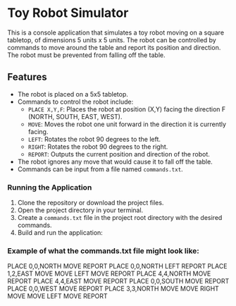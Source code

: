 # Toy Robot Simulator

This is a console application that simulates a toy robot moving on a square tabletop, of dimensions 5 units x 5 units. The robot can be controlled by commands to move around the table and report its position and direction. The robot must be prevented from falling off the table.

## Features

- The robot is placed on a 5x5 tabletop.
- Commands to control the robot include:
  - `PLACE X,Y,F`: Places the robot at position (X,Y) facing the direction F (NORTH, SOUTH, EAST, WEST).
  - `MOVE`: Moves the robot one unit forward in the direction it is currently facing.
  - `LEFT`: Rotates the robot 90 degrees to the left.
  - `RIGHT`: Rotates the robot 90 degrees to the right.
  - `REPORT`: Outputs the current position and direction of the robot.
- The robot ignores any move that would cause it to fall off the table.
- Commands can be input from a file named `commands.txt`.

### Running the Application

1. Clone the repository or download the project files.
2. Open the project directory in your terminal.
3. Create a `commands.txt` file in the project root directory with the desired commands.
4. Build and run the application:

### Example of what the commands.txt file might look like:
PLACE 0,0,NORTH
MOVE
REPORT
PLACE 0,0,NORTH
LEFT
REPORT
PLACE 1,2,EAST
MOVE
MOVE
LEFT
MOVE
REPORT
PLACE 4,4,NORTH
MOVE
REPORT
PLACE 4,4,EAST
MOVE
REPORT
PLACE 0,0,SOUTH
MOVE
REPORT
PLACE 0,0,WEST
MOVE
REPORT
PLACE 3,3,NORTH
MOVE
MOVE
RIGHT
MOVE
MOVE
LEFT
MOVE
REPORT
